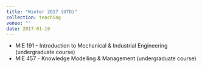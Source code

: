 ```yaml
---
title: "Winter 2017 (UTD)"
collection: teaching
venue: ""
date: 2017-01-19
---
```


* MIE 191 - Introduction to Mechanical & Industrial Engineering (undergraduate course)
* MIE 457 - Knowledge Modelling & Management (undergraduate course)